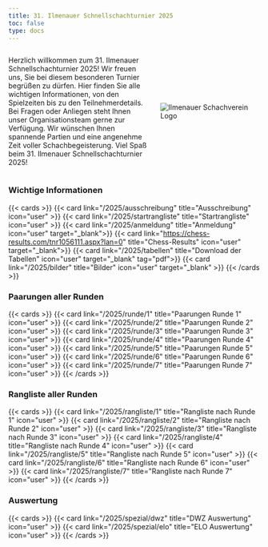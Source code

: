```yaml
---
title: 31. Ilmenauer Schnellschachturnier 2025
toc: false
type: docs
---
```


<style>
  @media (max-width: 600px) {
    .desktop-only {
      display: none;
    }
  }
</style>

<div style="display: flex; align-items: center;">
  <div style="flex: 1; padding-right: 20px;">
    <p>Herzlich willkommen zum 31. Ilmenauer Schnellschachturnier 2025! Wir freuen uns, Sie bei diesem besonderen Turnier begrüßen zu dürfen. Hier finden Sie alle wichtigen Informationen, von den Spielzeiten bis zu den Teilnehmerdetails. Bei Fragen oder Anliegen steht Ihnen unser Organisationsteam gerne zur Verfügung. Wir wünschen Ihnen spannende Partien und eine angenehme Zeit voller Schachbegeisterung. Viel Spaß beim 31. Ilmenauer Schnellschachturnier 2025!</p>
  </div>
  <div style="flex-shrink: 0;">
    <img src="/IlmenauerSV.png" alt="Ilmenauer Schachverein Logo" style="max-width: 200px;" class="desktop-only">
  </div>
</div>

### Wichtige Informationen

{{< cards >}}
{{< card link="/2025/ausschreibung" title="Ausschreibung" icon="user" >}}
{{< card link="/2025/startrangliste" title="Startrangliste" icon="user" >}}
{{< card link="/2025/anmeldung" title="Anmeldung" icon="user" target="_blank">}}
{{< card link="https://chess-results.com/tnr1056111.aspx?lan=0" title="Chess-Results" icon="user" target="_blank">}}
{{< card link="/2025/tabellen" title="Download der Tabellen" icon="user" target="_blank" tag="pdf">}}
{{< card link="/2025/bilder" title="Bilder" icon="user" target="_blank" >}}
{{< /cards >}}

### Paarungen aller Runden

{{< cards >}}
{{< card link="/2025/runde/1" title="Paarungen Runde 1" icon="user" >}}
{{< card link="/2025/runde/2" title="Paarungen Runde 2" icon="user" >}}
{{< card link="/2025/runde/3" title="Paarungen Runde 3" icon="user" >}}
{{< card link="/2025/runde/4" title="Paarungen Runde 4" icon="user" >}}
{{< card link="/2025/runde/5" title="Paarungen Runde 5" icon="user" >}}
{{< card link="/2025/runde/6" title="Paarungen Runde 6" icon="user" >}}
{{< card link="/2025/runde/7" title="Paarungen Runde 7" icon="user" >}}
{{< /cards >}}

### Rangliste aller Runden

{{< cards >}}
{{< card link="/2025/rangliste/1" title="Rangliste nach Runde 1" icon="user" >}}
{{< card link="/2025/rangliste/2" title="Rangliste nach Runde 2" icon="user" >}}
{{< card link="/2025/rangliste/3" title="Rangliste nach Runde 3" icon="user" >}}
{{< card link="/2025/rangliste/4" title="Rangliste nach Runde 4" icon="user" >}}
{{< card link="/2025/rangliste/5" title="Rangliste nach Runde 5" icon="user" >}}
{{< card link="/2025/rangliste/6" title="Rangliste nach Runde 6" icon="user" >}}
{{< card link="/2025/rangliste/7" title="Rangliste nach Runde 7" icon="user" >}}
{{< /cards >}}

### Auswertung

{{< cards >}}
{{< card link="/2025/spezial/dwz" title="DWZ Auswertung" icon="user" >}}
{{< card link="/2025/spezial/elo" title="ELO Auswertung" icon="user" >}}
{{< /cards >}}